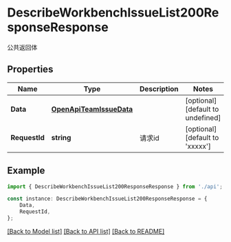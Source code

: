 # DescribeWorkbenchIssueList200ResponseResponse

公共返回体

## Properties

Name | Type | Description | Notes
------------ | ------------- | ------------- | -------------
**Data** | [**OpenApiTeamIssueData**](OpenApiTeamIssueData.md) |  | [optional] [default to undefined]
**RequestId** | **string** | 请求id | [optional] [default to 'xxxxx']

## Example

```typescript
import { DescribeWorkbenchIssueList200ResponseResponse } from './api';

const instance: DescribeWorkbenchIssueList200ResponseResponse = {
    Data,
    RequestId,
};
```

[[Back to Model list]](../README.md#documentation-for-models) [[Back to API list]](../README.md#documentation-for-api-endpoints) [[Back to README]](../README.md)
